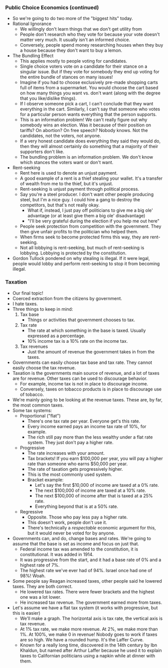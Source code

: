 ### Public Choice Economics (continued)
- So we're going to do two more of the "biggest hits" today.
- Rational Ignorance
	- We willingly don't learn things that we don't get utility from
	- People don't research who they vote for because your vote doesn't matter very much. It usually isn't an informed choice.
	- Conversely, people spend money researching houses when they buy a house because they don't want to buy a lemon.
- The Bundling Effect
	- This applies mostly to people voting for candidates.
	- Single choice voters vote on a candidate for their stance on a singular issue. But if they vote for somebody they end up voting for the entire bundle of stances on many issues!
	- Imagine if you had to choose exclusively pre-made shopping carts full of items from a supermarket. You would choose the cart based on how many things you want vs. don't want (along with the degree that you like/dislike things).
	- If I observe someone pick a cart, I can't conclude that they want everything in the cart. Similarly, I can't say that someone who votes for a particular person wants everything that the person supports.
	- This is an information problem! We can't really figure out why somebody wins an election. Was it because of their position on tariffs? On abortion? On free speech? Nobody knows. Not the candidates, not the voters, not anyone.
	- If a very honest candidate does everything they said they would do, then they will almost certainly do something that a majority of their supporters don't like.
	- The bundling problem is an information problem. We don't know which stances the voters want or don't want.
- Rent-seeking
	- Rent here is used to denote an unjust payment.
	- A good example of a rent is a thief stealing your wallet. It's a transfer of wealth from me to the thief, but it's unjust.
	- Rent-seeking is unjust payment through political process.
	- Say you're a steel producer. I don't want other people producing steel, but I'm a nice guy. I could hire a gang to destroy the competitors, but that's not really okay.
		- What if, instead, I just pay off politicians to give me a big ole' advantage (or at least give them a big ole' disadvantage)
		- "I'll be very grateful during the election if you help me out here"
	- People seek protection from competition with the government. They then give unfair profits to the politician who helped them.
	- When firms seek to become protected firms this way, they are rent-seeking.
	- Not all lobbying is rent-seeking, but much of rent-seeking is lobbying. Lobbying is protected by the constitution.
- Gordon Tullock pondered on why stealing is illegal. If it were legal, people would lobby and perform rent-seeking to stop it from becoming illegal.

### Taxation
- Our final topic!
- Coerced extraction from the citizens by government.
- I hate taxes.
- Three things to keep in mind:
	1. Tax base
		- Things or activities that government chooses to tax.
	2. Tax rate
		- The rate at which something in the base is taxed. Usually expressed as a percentage.
		- 10% income tax is a 10% rate on the income tax.
	3. Tax revenues
		- Just the amount of revenue the government takes in from the taxes.
- Governments can easily choose tax base and tax rate. They cannot easily choose the tax revenue.
- Taxation is the governments main source of revenue, and a lot of taxes are for revenue. Other taxes can be used to discourage behavior.
	- For example, income tax is not in place to discourage income.
	- Conversely, taxes on tobacco products is in place to discourage use of tobacco.
- We're mainly going to be looking at the revenue taxes. These are, by far, the most common taxes.
- Some tax systems:
	- Proportional ("flat")
		- There's one tax rate per year. Everyone get's this rate.
		- Every income earned pays an income tax rate of 10%, for example.
		- The rich still pay more than the less wealthy under a flat rate system. They just don't pay a higher rate.
	- Progressive
		- The rate increases with your amount.
		- Tax brackets! If you earn $100,000 per year, you will pay a higher rate than someone who earns $50,000 per year.
		- The rate of taxation gets progressively higher.
		- This is the most commonly used system.
		- Bracket example:
			- Let's say the first $10,000 of income are taxed at a 0% rate.
			- The next $100,000 of income are taxed at a 10% rate.
			- The next $100,000 of income after that is taxed at a 25% rate.
			- Everything beyond that is at a 50% rate.
	- Regressive
		- Opposite. Those who pay less pay a higher rate.
		- This doesn't work, people don't use it.
		- There's technically a *respectable* economic argument for this, but it would never be voted for by anyone.
- Governments can, and do, change bases and rates. We're going to assume that the base is set as income and focus on just that.
	- Federal income tax was amended to the constitution, it is constitutional. It was added in 1914.
	- It was progressive from the start, and it had a base rate of 0% and a highest rate of 7%.
	- The highest rate we've ever had of 94%. Israel once had one of 98%! Woah.
- Some people say Reagan increased taxes, other people said he lowered taxes. They are both correct.
	- He lowered tax rates. There were fewer brackets and the highest one was a lot lower.
	- He increased tax revenue. The government earned more from taxes.
- Let's assume we have a flat tax system (it works with progressive, but this is easier)
	- We'll make a graph. The horizontal axis is tax rate, the vertical axis is tax revenue.
	- At 1% tax rate, we make more revenue. At 2%, we make more than 1%. At 100%, we make 0 in revenue! Nobody goes to work if taxes are so high. We have a rounded hump. It's the Laffer Curve. 
	- Known for a really long time, discovered in the 14th century by Ibn Khaldun, but named after Arthur Laffer because he used it to explain taxes to Californian politicians using a napkin while at dinner with them.